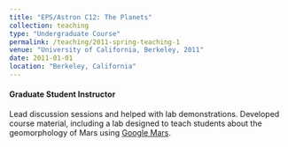 ```yaml
---
title: "EPS/Astron C12: The Planets"
collection: teaching
type: "Undergraduate Course"
permalink: /teaching/2011-spring-teaching-1
venue: "University of California, Berkeley, 2011"
date: 2011-01-01
location: "Berkeley, California"
---
```

#### Graduate Student Instructor 
Lead discussion sessions and helped with lab
demonstrations. Developed course material, including a lab designed to teach students
about the geomorphology of Mars using [Google Mars](200~https://www.google.com/mars/).
